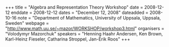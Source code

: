 +++
title = "Algebra and Representation Theory Workshop"
date = 2008-12-12
enddate = 2008-12-12
dates = "December 12, 2008"
dateadded = 2008-10-16
note = "Department of Mathematics, University of Uppsala, Uppsala, Sweden"
webpage = "http://www.math.uu.se/~mazor/WORKSHOP/workshop3.html"
organisers = "Volodymyr Mazorchuk"
speakers = "Henning Haahr Andersen, Ken Brown, Karl-Heinz Fieseler, Catharina Stroppel, Jan-Erik Roos"
+++
